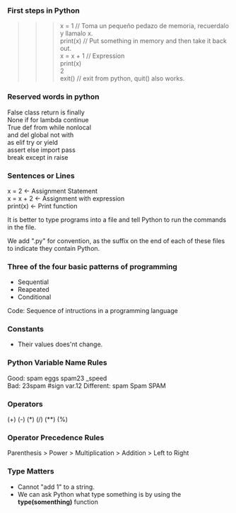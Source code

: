 ### First steps in Python

>>> x = 1 // Toma un pequeño pedazo de memoria, recuerdalo y llamalo x.  
>>> print(x) // Put something in memory and then take it back out.  
>>> x = x + 1 // Expression  
>>> print(x)  
2  
>>> exit() // exit from python, quit() also works.  

### Reserved words in python

False class return  is  finally  
None  if  for lambda  continue  
True  def from  while nonlocal  
and del global  not with  
as  elif  try or  yield  
assert  else  import  pass  
break except  in  raise  

### Sentences or Lines

x = 2 <- Assignment Statement  
x = x + 2 <- Assignment with expression  
print(x) <- Print function  

It is better to type programs into a file and tell Python to run the commands in the file.  

We add ".py" for convention, as the suffix on the end of each of these files to indicate they contain Python.

### Three of the four basic patterns of programming

* Sequential
* Reapeated
* Conditional

Code: Sequence of intructions in a programming language  

### Constants

* Their values does'nt change.  

### Python Variable Name Rules

Good: spam    eggs    spam23    _speed  
Bad:  23spam    #sign   var.12
Different:  spam    Spam    SPAM

### Operators

(+)   (-)   (*)   (/)   (**)    (%)

### Operator Precedence Rules

Parenthesis > Power > Multiplication > Addition > Left to Right  

### Type Matters

* Cannot "add 1" to a string.
* We can ask Python what type something is by using the **type(somenthing)** function
